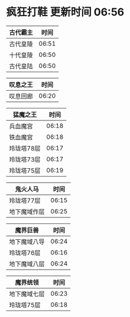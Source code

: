 # 疯狂打鞋 更新时间 06:56

| 古代霸主   | 时间    |
|--------|-------|
| 古代皇陵 | 06:51 |
| 十代皇陵 | 06:50 |
| 古代皇陆 | 06:50 |

| 叹息之王   | 时间    |
|--------|-------|
| 叹息回廊 | 06:20 |

| 猛魔之王   | 时间    |
|--------|-------|
| 兵血魔宫 | 06:18 |
| 铁血魔宫 | 06:18 |
| 玲珑塔78层 | 06:17 |
| 玲珑塔73层 | 06:17 |
| 玲珑塔75层 | 06:19 |

| 鬼火人马   | 时间    |
|--------|-------|
| 玲珑塔77层 | 06:15 |
| 地下魔域作层 | 06:25 |

| 魔界巨兽   | 时间    |
|--------|-------|
| 地下魔域八导 | 06:24 |
| 玲珑塔76层 | 06:16 |
| 地下魔域八层 | 06:24 |

| 魔界统领   | 时间    |
|--------|-------|
| 地下魔域七层 | 06:23 |
| 玲珑塔75层 | 06:18 |